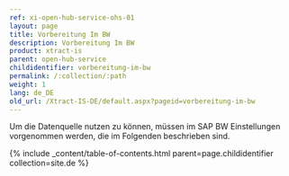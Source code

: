 ```yaml
---
ref: xi-open-hub-service-ohs-01
layout: page
title: Vorbereitung Im BW
description: Vorbereitung Im BW
product: xtract-is
parent: open-hub-service
childidentifier: vorbereitung-im-bw
permalink: /:collection/:path
weight: 1
lang: de_DE
old_url: /Xtract-IS-DE/default.aspx?pageid=vorbereitung-im-bw
---
```


Um die Datenquelle nutzen zu können, müssen im SAP BW Einstellungen vorgenommen werden, die im Folgenden beschrieben sind.

{% include _content/table-of-contents.html parent=page.childidentifier collection=site.de %}